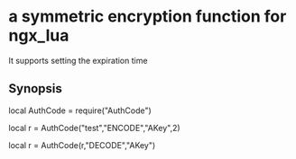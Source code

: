 # a symmetric encryption function for ngx_lua


It supports setting the expiration time

## Synopsis

local AuthCode = require("AuthCode")

local r = AuthCode("test","ENCODE","AKey",2)

local r = AuthCode(r,"DECODE","AKey")

